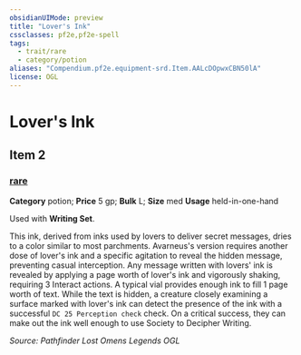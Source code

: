 ```yaml
---
obsidianUIMode: preview
title: "Lover's Ink"
cssclasses: pf2e,pf2e-spell
tags:
  - trait/rare
  - category/potion
aliases: "Compendium.pf2e.equipment-srd.Item.AALcDOpwxCBN50lA"
license: OGL
---
```

# Lover's Ink
## Item 2
### [rare](rare "Rare Rarity Trait")

**Category** potion; 
**Price** 5 gp; 
**Bulk** L; **Size** med
**Usage** held-in-one-hand

Used with **Writing Set**.

This ink, derived from inks used by lovers to deliver secret messages, dries to a color similar to most parchments. Avarneus's version requires another dose of lover's ink and a specific agitation to reveal the hidden message, preventing casual interception. Any message written with lovers' ink is revealed by applying a page worth of lover's ink and vigorously shaking, requiring 3 Interact actions. A typical vial provides enough ink to fill 1 page worth of text. While the text is hidden, a creature closely examining a surface marked with lover's ink can detect the presence of the ink with a successful `DC 25 Perception check` check. On a critical success, they can make out the ink well enough to use Society to Decipher Writing.

*Source: Pathfinder Lost Omens Legends*
*OGL*
